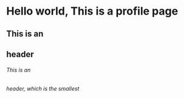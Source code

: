 # Hello world, This is a profile page   
## This is an <h2> header
###### This is an <h6> header, which is the smallest

